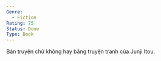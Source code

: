 ```yaml
---
Genre:
  - Fiction
Rating: 75
Status: Done
Type: Book
---
```

Bản truyện chữ không hay bằng truyện tranh của Junji Itou.